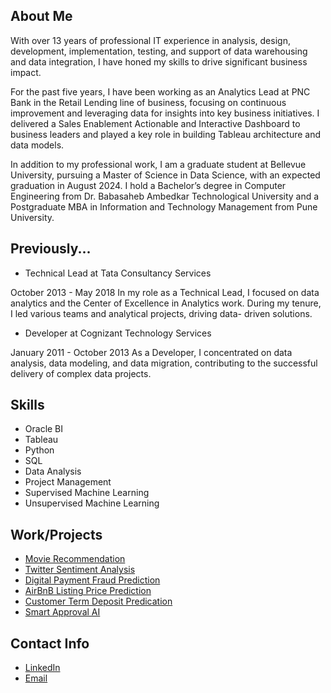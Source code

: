 ## About Me
With over 13 years of professional IT experience in analysis, design, development, implementation, testing, and support of data warehousing and data integration, I have honed my skills to drive significant business impact. 

For the past five years, I have been working as an Analytics Lead at PNC Bank in the Retail Lending line of business, focusing on continuous improvement and leveraging data for insights into key business initiatives. I delivered a Sales Enablement Actionable and Interactive Dashboard to business leaders and played a key role in building Tableau architecture and data models.

In addition to my professional work, I am a graduate student at Bellevue University, pursuing a Master of Science in Data Science, with an expected graduation in August 2024. I hold a Bachelor’s degree in Computer Engineering from Dr. Babasaheb Ambedkar Technological University and a Postgraduate MBA in Information and Technology Management from Pune University.

## Previously...
 - Technical Lead at Tata Consultancy Services
 
  October 2013 - May 2018
  In my role as a Technical Lead, I focused on data analytics and the Center of Excellence in Analytics work. During my tenure, I led various teams and analytical projects, driving data-       driven solutions.

 - Developer at Cognizant Technology Services
 
  January 2011 - October 2013
  As a Developer, I concentrated on data analysis, data modeling, and data migration, contributing to the successful delivery of complex data projects.

## Skills
 - Oracle BI
 - Tableau
 - Python
 - SQL
 - Data Analysis
 - Project Management
 - Supervised Machine Learning
 - Unsupervised Machine Learning

## Work/Projects
* [Movie Recommendation](https://github.com/Vijay824669/vm-dsc680.github.io/tree/main/Project%201)
* [Twitter Sentiment Analysis](https://github.com/Vijay824669/vm-dsc680.github.io/tree/main/Project2)
* [Digital Payment Fraud Prediction](https://github.com/Vijay824669/Portfolio/tree/main/DigitalPaymentFraudPrediction)
* [AirBnB Listing Price Prediction](https://github.com/Vijay824669/Portfolio/tree/main/AirBnBPricePrediction)
* [Customer Term Deposit Predication](https://github.com/Vijay824669/Portfolio/tree/main/Customer%20Term%20Deposit%20Prediction)
* [Smart Approval AI](https://github.com/Vijay824669/vm-dsc680.github.io/tree/main/Project3)
  

## Contact Info
* [LinkedIn](www.linkedin.com/in/VijaykumarMehtre)
* [Email](Mehtre.Vijaykumar@gmail.com)

